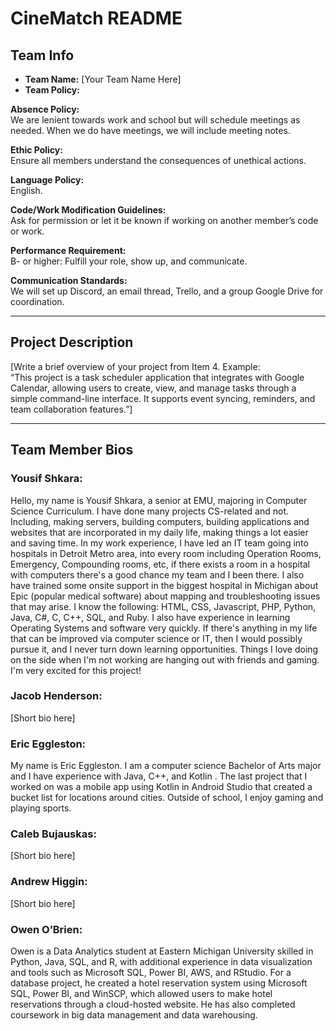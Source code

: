 # CineMatch README

## Team Info
- **Team Name:** [Your Team Name Here]  
- **Team Policy:**  

**Absence Policy:**  
We are lenient towards work and school but will schedule meetings as needed. When we do have meetings, we will include meeting notes.  

**Ethic Policy:**  
Ensure all members understand the consequences of unethical actions.  

**Language Policy:**  
English.  

**Code/Work Modification Guidelines:**  
Ask for permission or let it be known if working on another member’s code or work.  

**Performance Requirement:**  
B- or higher: Fulfill your role, show up, and communicate.  

**Communication Standards:**  
We will set up Discord, an email thread, Trello, and a group Google Drive for coordination.  

---

## Project Description
[Write a brief overview of your project from Item 4. Example:  
“This project is a task scheduler application that integrates with Google Calendar, allowing users to create, view, and manage tasks through a simple command-line interface. It supports event syncing, reminders, and team collaboration features.”]

---

## Team Member Bios

### Yousif Shkara: 
Hello, my name is Yousif Shkara, a senior at EMU, majoring in Computer Science Curriculum. I have done many projects CS-related and not. Including, making servers, building computers, building applications and websites that are incorporated in my daily life, making things a lot easier and saving time. In my work experience, I have led an IT team going into hospitals in Detroit Metro area, into every room including Operation Rooms, Emergency, Compounding rooms, etc, if there exists a room in a hospital with computers there's a good chance my team and I been there. I also have trained some onsite support in the biggest hospital in Michigan about Epic (popular medical software) about mapping and troubleshooting issues that may arise. I know the following: HTML, CSS, Javascript, PHP, Python, Java, C#, C, C++, SQL, and Ruby. I also have experience in learning Operating Systems and software very quickly. If there's anything in my life that can be improved via computer science or IT, then I would possibly pursue it, and I never turn down learning opportunities. Things I love doing on the side when I'm not working are hanging out with friends and gaming. I'm very excited for this project!

### Jacob Henderson:
[Short bio here]  

### Eric Eggleston:
My name is Eric Eggleston. I am a computer science Bachelor of Arts major and I have experience with Java, C++, and Kotlin . The last project that I worked on was a mobile app using Kotlin in Android Studio that created a bucket list for locations around cities. Outside of school, I enjoy gaming and playing sports.

### Caleb Bujauskas: 
[Short bio here]  

### Andrew Higgin:   
[Short bio here] 

### Owen O’Brien:  
Owen is a Data Analytics student at Eastern Michigan University skilled in Python, Java, SQL, and R, with additional experience in data visualization and tools such as Microsoft SQL, Power BI, AWS, and RStudio. For a database project, he created a hotel reservation system using Microsoft SQL, Power BI, and WinSCP, which allowed users to make hotel reservations through a cloud-hosted website. He has also completed coursework in big data management and data warehousing.  
